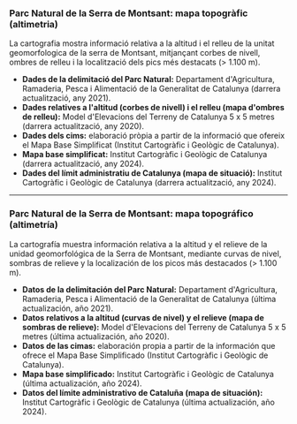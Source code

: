 ### Parc Natural de la Serra de Montsant: mapa topogràfic (altimetria)
La cartografia mostra informació relativa a la altitud i el relleu de la unitat geomorfologica de la serra de Montsant, mitjançant corbes de nivell, ombres de relleu i la localització dels pics més destacats (> 1.100 m).

- **Dades de la delimitació del Parc Natural:** Departament d'Agricultura, Ramaderia, Pesca i Alimentació de la Generalitat de Catalunya (darrera actualització, any 2021).
- **Dades relatives a l'altitud (corbes de nivell) i el relleu (mapa d'ombres de relleu):** Model d'Elevacions del Terreny de Catalunya 5 x 5 metres (darrera actualització, any 2020).
- **Dades dels cims:** elaboració pròpia a partir de la informació que ofereix el Mapa Base Simplificat (Institut Cartogràfic i Geològic de Catalunya).
- **Mapa base simplificat:** Institut Cartogràfic i Geològic de Catalunya (darrera actualització, any 2024).
- **Dades del límit administratiu de Catalunya (mapa de situació):** Institut Cartogràfic i Geològic de Catalunya (darrera actualització, any 2024). 

--------------------------------------------------------------------------------------------------------------------------------------------------------------------------------------------

### Parc Natural de la Serra de Montsant: mapa topográfico (altimetría)
La cartografía muestra información relativa a la altitud y el relieve de la unidad geomorfológica de la Serra de Montsant, mediante curvas de nivel, sombras de relieve y la localización de los picos más destacados (> 1.100 m).

- **Datos de la delimitación del Parc Natural:** Departament d'Agricultura, Ramaderia, Pesca i Alimentació de la Generalitat de Catalunya (última actualización, año 2021).
- **Datos relativos a la altitud (curvas de nivel) y el relieve (mapa de sombras de relieve):** Model d'Elevacions del Terreny de Catalunya 5 x 5 metres (última actualización, año 2020).
- **Datos de las cimas:** elaboración propia a partir de la información que ofrece el Mapa Base Simplificado (Institut Cartogràfic i Geològic de Catalunya).
- **Mapa base simplificado:** Institut Cartogràfic i Geològic de Catalunya (última actualización, año 2024).
- **Datos del límite administrativo de Cataluña (mapa de situación):** Institut Cartogràfic i Geològic de Catalunya (última actualización, año 2024).

